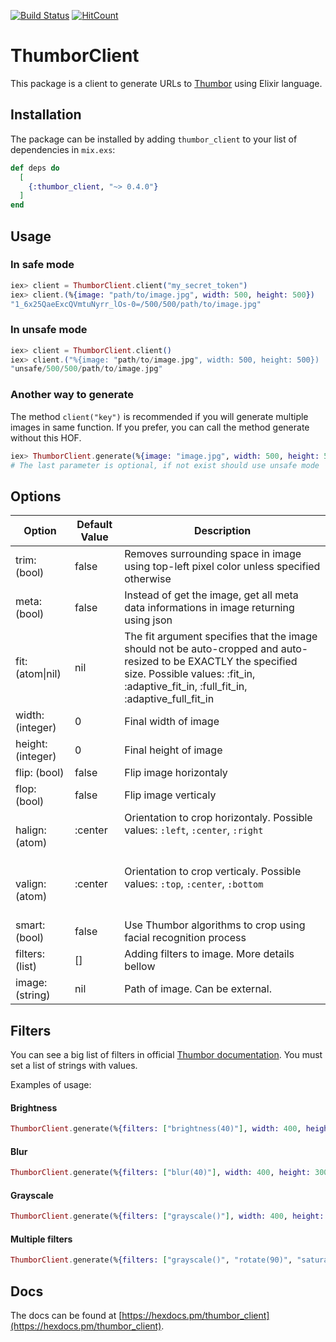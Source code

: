 [![Build Status](https://travis-ci.org/tacnoman/thumbor-client-ex.svg?branch=master)](https://travis-ci.org/tacnoman/thumbor-client-ex) [![HitCount](http://hits.dwyl.io/tacnoman/thumbor-client-ex.svg)](http://hits.dwyl.io/globocom/thumbor-client-ex)

# ThumborClient

This package is a client to generate URLs to [Thumbor](https://github.com/thumbor/thumbor) using Elixir language.

## Installation

The package can be installed by adding `thumbor_client` to your list of dependencies in `mix.exs`:

```elixir
def deps do
  [
    {:thumbor_client, "~> 0.4.0"}
  ]
end
```

## Usage

### In safe mode

```elixir
iex> client = ThumborClient.client("my_secret_token")
iex> client.(%{image: "path/to/image.jpg", width: 500, height: 500})
"1_6x25QaeExcQVmtuNyrr_lOs-0=/500/500/path/to/image.jpg"
```

### In unsafe mode

```elixir
iex> client = ThumborClient.client()
iex> client.("%{image: "path/to/image.jpg", width: 500, height: 500})
"unsafe/500/500/path/to/image.jpg"
```

### Another way to generate

The method `client("key")` is recommended if you will generate multiple images in same function.
If you prefer, you can call the method generate without this HOF.

```elixir
iex> ThumborClient.generate(%{image: "image.jpg", width: 500, height: 500}, "my_secret_token")
# The last parameter is optional, if not exist should use unsafe mode
```

## Options

|      Option       | Default Value |                                                                                               Description                                                                                               |
|-------------------|---------------|---------------------------------------------------------------------------------------------------------------------------------------------------------------------------------------------------------|
| trim: (bool)      | false         | Removes surrounding space in image using top-left pixel color unless specified otherwise                                                                                                               |
| meta: (bool)      | false         | Instead of get the image, get all meta data informations in image returning using json                                                                                                                  |
| fit: (atom\|nil)   | nil           | The fit argument specifies that the image should not be auto-cropped and auto-resized to be EXACTLY the specified size. Possible values: :fit_in, :adaptive_fit_in, :full_fit_in, :adaptive_full_fit_in |
| width: (integer)  | 0             | Final width of image                                                                                                                                                                                    |
| height: (integer) | 0             | Final height of image                                                                                                                                                                                   |
| flip: (bool)      | false         | Flip image horizontaly                                                                                                                                                                                  |
| flop: (bool)      | false         | Flip image verticaly                                                                                                                                                                                    |
| halign: (atom)    | :center       | Orientation to crop horizontaly. Possible values: `:left`, `:center`, `:right`                                                                                                                                |
| valign: (atom)    | :center       | Orientation to crop verticaly. Possible values: `:top`, `:center`, `:bottom`                                                                                                                                  |
| smart: (bool)     | false         | Use Thumbor algorithms to crop using facial recognition process                                                                                                                                         |
| filters: (list)   | []            | Adding filters to image. More details bellow                                                                                                                                                            |
| image: (string)   | nil           | Path of image. Can be external.                                                                                                                                                                         |

## Filters

You can see a big list of filters in official [Thumbor documentation](https://github.com/thumbor/thumbor/wiki/Filters). You must set a list of strings with values.

Examples of usage:

#### Brightness

```elixir
ThumborClient.generate(%{filters: ["brightness(40)"], width: 400, height: 300, path: "/path/image.jpg"})
```
#### Blur

```elixir
ThumborClient.generate(%{filters: ["blur(40)"], width: 400, height: 300, path: "/path/image.jpg"})
```

#### Grayscale

```elixir
ThumborClient.generate(%{filters: ["grayscale()"], width: 400, height: 300, path: "/path/image.jpg"})
```

#### Multiple filters

```elixir
ThumborClient.generate(%{filters: ["grayscale()", "rotate(90)", "saturate(20)"], width: 400, height: 300, path: "/path/image.jpg"})
```

## Docs

The docs can be found at [https://hexdocs.pm/thumbor_client](https://hexdocs.pm/thumbor_client).

